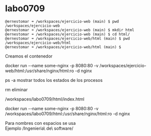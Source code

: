 # labo0709

``` 
@ernestomar ➜ /workspaces/ejercicio-web (main) $ pwd
/workspaces/ejercicio-web
@ernestomar ➜ /workspaces/ejercicio-web (main) $ mkdir html
@ernestomar ➜ /workspaces/ejercicio-web (main) $ cd html/
@ernestomar ➜ /workspaces/ejercicio-web/html (main) $ pwd
/workspaces/ejercicio-web/html
@ernestomar ➜ /workspaces/ejercicio-web/html (main) $ 
```

Creamos el contenedor

docker run --name some-nginx -p 8080:80  -v /workspaces/ejercicio-web/html:/usr/share/nginx/html:ro -d nginx

ps -a mostrar todos los estados de los procesos

rm eliminar

/workspaces/labo0709/html/index.html

docker run --name some-nginx -p 8080:80  -v /workspaces/labo0709/html:/usr/share/nginx/html:ro -d nginx

Para nombres con espacios se usa \
Ejemplo /Ingenieria\ de\ software/